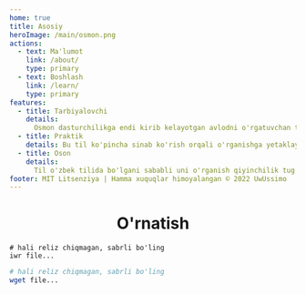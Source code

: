 ```yaml
---
home: true
title: Asosiy
heroImage: /main/osmon.png
actions:
  - text: Ma'lumot
    link: /about/
    type: primary
  - text: Boshlash
    link: /learn/
    type: primary
features:
  - title: Tarbiyalovchi
    details:
      Osmon dasturchilikga endi kirib kelayotgan avlodni o'rgatuvchan tildir.
  - title: Praktik
    details: Bu til ko'pincha sinab ko'rish orqali o'rganishga yetaklaydi.
  - title: Oson
    details:
      Til o'zbek tilida bo'lgani sababli uni o'rganish qiyinchilik tug'dirmaydi
footer: MIT Litsenziya | Hamma xuquqlar himoyalangan © 2022 UwUssimo
---
```


<h1 align="center">O'rnatish</h1>

<CodeGroup>
  <CodeGroupItem title="Windows/Powershell" active>

```shell
# hali reliz chiqmagan, sabrli bo'ling
iwr file...
```

  </CodeGroupItem>

  <CodeGroupItem title="*NIX/Bash">

```bash
# hali reliz chiqmagan, sabrli bo'ling
wget file...
```

  </CodeGroupItem>
</CodeGroup>

